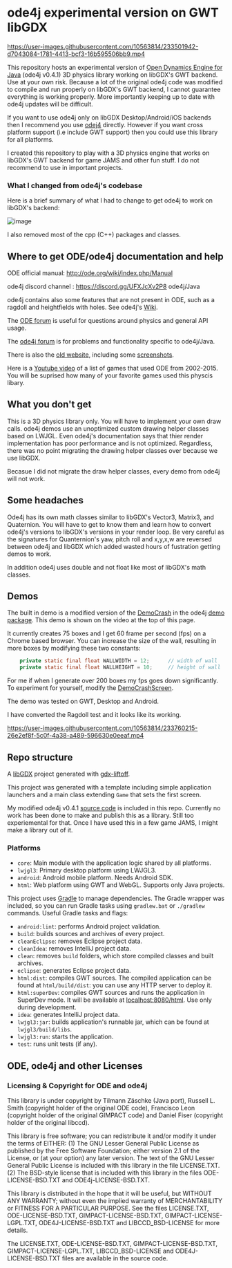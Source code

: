 # ode4j experimental version on GWT libGDX

https://user-images.githubusercontent.com/10563814/233501942-d7043084-1781-4413-bcf3-16b595506bb9.mp4

This repository hosts an experimental version of [Open Dynamics Engine for Java](https://github.com/tzaeschke/ode4j) (ode4j v0.4.1) 3D physics library working on libGDX's GWT backend.  Use at your own risk.  Because a lot of the original ode4j code was modified to compile and run properly on libGDX's GWT backend, I cannot guarantee everything is working properly.  More importantly keeping up to date with ode4j updates will be difficult.

If you want to use ode4j only on libGDX Desktop/Android/iOS backends then I recommend you use [odej4](https://github.com/tzaeschke/ode4j) directly.  However if you want cross platform support (i.e include GWT support) then you could use this library for all platforms.

I created this repository to play with a 3D physics engine that works on libGDX's GWT backend for game JAMS and other fun stuff.  I do not recommend to use in important projects.

### What I changed from ode4j's codebase

Here is a brief summary of what I had to change to get ode4j to work on libGDX's backend:

![image](https://user-images.githubusercontent.com/10563814/233494464-bbd9f043-2cb9-47a6-955c-a2a539652491.png)

I also removed most of the cpp (C++) packages and classes.

## Where to get ODE/ode4j documentation and help

ODE official manual: http://ode.org/wiki/index.php/Manual

ode4j discord channel : https://discord.gg/UFXJcXv2P8 ode4j/Java

ode4j contains also some features that are not present in ODE, such as a ragdoll and heightfields with holes. See ode4j's [Wiki](https://github.com/tzaeschke/ode4j/wiki/Functionality-beyond-ODE).

The [ODE forum](https://groups.google.com/forum/#!forum/ode-users) is useful for questions around physics and general API usage.

The [ode4j forum](https://groups.google.com/forum/?hl=en#!forum/ode4j) is for problems and functionality specific to ode4j/Java. 

There is also the [old website](https://tzaeschke.github.io/ode4j-old/), including some [screenshots](https://tzaeschke.github.io/ode4j-old/ode4j-features.html).

Here is a [Youtube video](https://www.youtube.com/watch?v=ENlpu_Jjp3Q) of a list of games that used ODE from 2002-2015.  You will be suprised how many of your favorite games used this physcis libary.

## What you don't get

This is a 3D physics library only.  You will have to implement your own draw calls.  ode4j demos use an unoptimized custom drawing helper classes based on LWJGL.  Even ode4j's documentation says that thier render implementation has poor performance and is not optimized.  Regardless, there was no point migrating the drawing helper classes over because we use libGDX.

Becasue I did not migrate the draw helper classes, every demo from ode4j will not work.  

## Some headaches

Ode4j has its own math classes similar to libGDX's Vector3, Matrix3, and Quaternion.  You will have to get to know them and learn how to convert ode4j's versions to libGDX's versions in your render loop.  Be very careful as the signatures for Quanternion's yaw, pitch roll and x,y,x,w are reversed between ode4j and libGDX which added wasted hours of fustration getting demos to work.

In addition ode4j uses double and not float like most of libGDX's math classes.

## Demos

The built in demo is a modified version of the [DemoCrash](https://github.com/tzaeschke/ode4j/blob/master/demo/src/main/java/org/ode4j/demo/DemoCrash.java) in the ode4j [demo package](https://github.com/tzaeschke/ode4j/tree/master/demo/src/main/java/org/ode4j/demo).  This demo is shown on the video at the top of this page.

It currently creates 75 boxes and I get 60 frame per second (fps) on a Chrome based browser.  You can increase the size of the wall, resulting in more boxes by modifying these two constants:

```java
    private static final float WALLWIDTH = 12;		// width of wall
    private static final float WALLHEIGHT = 10;		// height of wall
```

For me if when I generate over 200 boxes my fps goes down significantly.  To experiment for yourself, modify the [DemoCrashScreen](https://github.com/antzGames/ode4j-GWT-Compatible-libGDX/blob/master/core/src/main/java/com/antz/ode4libGDX/screens/DemoCrashScreen.java).

The demo was tested on GWT, Desktop and Android.

I have converted the Ragdoll test and it looks like its working.

https://user-images.githubusercontent.com/10563814/233760215-26e2ef8f-5c0f-4a38-a489-596630e0eeaf.mp4

## Repo structure

A [libGDX](https://libgdx.com/) project generated with [gdx-liftoff](https://github.com/tommyettinger/gdx-liftoff).

This project was generated with a template including simple application launchers and a main class extending `Game` that sets the first screen.

My modified ode4j v0.4.1 [source code](https://github.com/antzGames/ode4j-GWT-Compatible-libGDX/tree/master/core/src/main/java/org/ode4j) is included in this repo.  Currently no work has been done to make and publish this as a library.  Still too experiemental for that.  Once I have used this in a few game JAMS, I might make a library out of it.

### Platforms

- `core`: Main module with the application logic shared by all platforms.
- `lwjgl3`: Primary desktop platform using LWJGL3.
- `android`: Android mobile platform. Needs Android SDK.
- `html`: Web platform using GWT and WebGL. Supports only Java projects.

This project uses [Gradle](http://gradle.org/) to manage dependencies.
The Gradle wrapper was included, so you can run Gradle tasks using `gradlew.bat` or `./gradlew` commands.
Useful Gradle tasks and flags:

- `android:lint`: performs Android project validation.
- `build`: builds sources and archives of every project.
- `cleanEclipse`: removes Eclipse project data.
- `cleanIdea`: removes IntelliJ project data.
- `clean`: removes `build` folders, which store compiled classes and built archives.
- `eclipse`: generates Eclipse project data.
- `html:dist`: compiles GWT sources. The compiled application can be found at `html/build/dist`: you can use any HTTP server to deploy it.
- `html:superDev`: compiles GWT sources and runs the application in SuperDev mode. It will be available at [localhost:8080/html](http://localhost:8080/html). Use only during development.
- `idea`: generates IntelliJ project data.
- `lwjgl3:jar`: builds application's runnable jar, which can be found at `lwjgl3/build/libs`.
- `lwjgl3:run`: starts the application.
- `test`: runs unit tests (if any).

## ODE, ode4j and other Licenses

### Licensing & Copyright for ODE and ode4j

This library is under copyright by Tilmann Zäschke (Java port), Russell L. Smith (copyright holder of the original ODE code), Francisco Leon (copyright holder of the original GIMPACT code) and Daniel Fiser (copyright holder of the original libccd).

This library is free software; you can redistribute it and/or modify it under the terms of EITHER:
(1) The GNU Lesser General Public License as published by the Free Software Foundation; either version 2.1 of the License, or (at your option) any later version. The text of the GNU Lesser General Public License is included with this library in the file LICENSE.TXT.
(2) The BSD-style license that is included with this library in the files ODE-LICENSE-BSD.TXT and ODE4j-LICENSE-BSD.TXT.

This library is distributed in the hope that it will be useful, but WITHOUT ANY WARRANTY; without even the implied warranty of MERCHANTABILITY or FITNESS FOR A PARTICULAR PURPOSE. See the files LICENSE.TXT, ODE-LICENSE-BSD.TXT, GIMPACT-LICENSE-BSD.TXT, GIMPACT-LICENSE-LGPL.TXT, ODE4J-LICENSE-BSD.TXT and LIBCCD_BSD-LICENSE for more details.

The LICENSE.TXT, ODE-LICENSE-BSD.TXT, GIMPACT-LICENSE-BSD.TXT, GIMPACT-LICENSE-LGPL.TXT, LIBCCD_BSD-LICENSE and ODE4J-LICENSE-BSD.TXT files are available in the source code.
